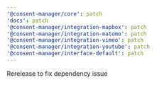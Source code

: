 ```yaml
---
'@consent-manager/core': patch
'docs': patch
'@consent-manager/integration-mapbox': patch
'@consent-manager/integration-matomo': patch
'@consent-manager/integration-vimeo': patch
'@consent-manager/integration-youtube': patch
'@consent-manager/interface-default': patch
---
```


Rerelease to fix dependency issue
